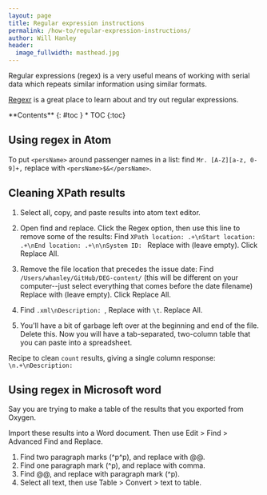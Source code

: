 ```yaml
---
layout: page
title: Regular expression instructions
permalink: /how-to/regular-expression-instructions/
author: Will Hanley
header:
  image_fullwidth: masthead.jpg
---
```

Regular expressions (regex) is a very useful means of working with serial data which repeats similar information using similar formats.

[Regexr](https://regexr.com/) is a great place to learn about and try out regular expressions.

<div class="panel radius" markdown="1">
**Contents**
{: #toc }
*  TOC
{:toc}
</div>

## Using regex in Atom

To put `<persName>` around passenger names in a list: find `Mr. [A-Z][a-z, 0-9]+,` replace with `<persName>$&</persName>`.

<!-- To convert `<p>Budapest, January 4.</p>` to `<dateline>Budapest, January 4.</dateline>`: find `<p>[A-Z][a-z]+, [A-Z][a-z]+ [0-9]+\.<\/p>` and replace with `<dateline>$&</dateline>`. -->

## Cleaning XPath results

1. Select all, copy, and paste results into atom text editor.

2. Open find and replace. Click the Regex option, then use this line to remove some of the results:
Find `XPath location: .+\nStart location: .+\nEnd location: .+\n\nSystem ID: `
Replace with (leave empty). Click Replace All.

3. Remove the file location that precedes the issue date:
Find `/Users/whanley/GitHub/DEG-content/` (this will be different on your computer--just select everything that comes before the date filename)
Replace with (leave empty). Click Replace All.

4. Find `.xml\nDescription: `, Replace with `\t`. Replace All.

5. You'll have a bit of garbage left over at the beginning and end of the file. Delete this. Now you will have a tab-separated, two-column table that you can paste into a spreadsheet.

Recipe to clean `count` results, giving a single column response: `\n.+\nDescription: `

## Using regex in Microsoft word

Say you are trying to make a table of the results that you exported from Oxygen.

Import these results into a Word document. Then use Edit > Find > Advanced Find and Replace.

1. Find two paragraph marks (^p^p), and replace with @@.
2. Find one paragraph mark (^p), and replace with comma.
3. Find @@, and replace with paragraph mark (^p).
4. Select all text, then use Table > Convert > text to table.

